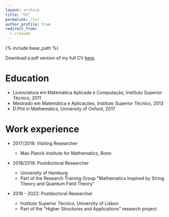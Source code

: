 ```yaml
---
layout: archive
title: "CV"
permalink: /cv/
author_profile: true
redirect_from:
  - /resume
---
```


{% include base_path %}

Download a pdf version of my full CV [here](http://mlharaujo.github.io/files/cv_new.pdf).

Education
======
* Licenciatura em Matemática Aplicada e Computação, Instituto Superior Técnico, 2011
* Mestrado em Matemática e Aplicações, Instituto Superior Técnico, 2013
* D.Phil in Mathematics, University of Oxford, 2017

Work experience
======
* 2017/2018: Visiting Researcher
  * Max Planck Institute for Mathematics, Bonn

* 2018/2019: Postdoctoral Researcher
  * University of Hamburg
  * Part of the Research Training Group "Mathematics Inspired by String Theory and Quantum Field Theory"

* 2019 - 2022: Postdoctoral Researcher
  * Instituto Superior Técnico, University of Lisbon
  * Part of the "Higher Structures and Applications" research project.
